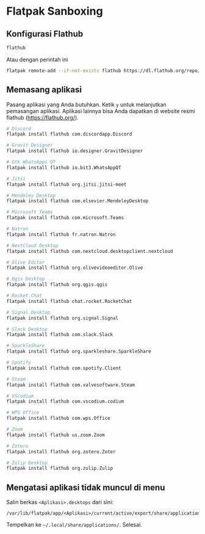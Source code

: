 # Flatpak Sanboxing

## Konfigurasi Flathub

```bash
flathub
```
Atau dengan perintah ini

```bash
flatpak remote-add --if-not-exists flathub https://dl.flathub.org/repo/flathub.flatpakrepo 
```


## Memasang aplikasi

Pasang aplikasi yang Anda butuhkan. Ketik `y` untuk melanjutkan pemasangan aplikasi. Aplikasi lainnya bisa Anda dapatkan di website resmi flathub (https://flathub.org/).

```bash
# Discord
flatpak install flathub com.discordapp.Discord

# Gravit Designer
flatpak install flathub io.designer.GravitDesigner

# Gtk WhatsApps QT
flatpak install flathub io.bit3.WhatsAppQT

# Jitsi
flatpak install flathub org.jitsi.jitsi-meet

# Mendeley Desktop
flatpak install flathub com.elsevier.MendeleyDesktop

# Microsoft Teams
flatpak install flathub com.microsoft.Teams

# Natron
flatpak install flathub fr.natron.Natron

# NextCloud Desktop
flatpak install flathub com.nextcloud.desktopclient.nextcloud

# Olive Editor
flatpak install flathub org.olivevideoeditor.Olive

# Qgis Desktop
flatpak install flathub org.qgis.qgis

# Rocket.Chat
flatpak install flathub chat.rocket.RocketChat

# Signal Desktop
flatpak install flathub org.signal.Signal

# Slack Desktop
flatpak install flathub com.slack.Slack

# SparkleShare
flatpak install flathub org.sparkleshare.SparkleShare

# Spotify
flatpak install flathub com.spotify.Client

# Steam
flatpak install flathub com.valvesoftware.Steam

# VScodium
flatpak install flathub com.vscodium.codium

# WPS Office
flatpak install flathub com.wps.Office

# Zoom
flatpak install flathub us.zoom.Zoom

# Zotero
flatpak install flathub org.zotero.Zoter

# Zulip Desktop
flatpak install flathub org.zulip.Zulip
```

## Mengatasi aplikasi tidak muncul di menu

Salin berkas `<Aplikasi>.desktops` dari sini:
```
/var/lib/flatpak/app/<Aplikasi>/current/active/export/share/applications/
```

Tempelkan ke `~/.local/share/applications/`. Selesai.
